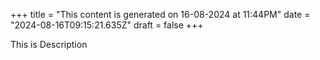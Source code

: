 +++
title = "This content is generated on 16-08-2024 at 11:44PM"
date = "2024-08-16T09:15:21.635Z"
draft = false
+++

  This is Description
        